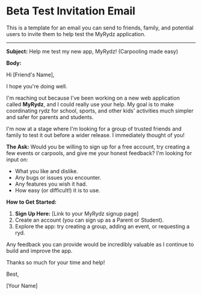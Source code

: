 # Beta Test Invitation Email

This is a template for an email you can send to friends, family, and potential users to invite them to help test the MyRydz application.

---

**Subject:** Help me test my new app, MyRydz! (Carpooling made easy)

**Body:**

Hi [Friend's Name],

I hope you're doing well.

I'm reaching out because I've been working on a new web application called **MyRydz**, and I could really use your help. My goal is to make coordinating rydz for school, sports, and other kids' activities much simpler and safer for parents and students.

I'm now at a stage where I'm looking for a group of trusted friends and family to test it out before a wider release. I immediately thought of you!

**The Ask:**
Would you be willing to sign up for a free account, try creating a few events or carpools, and give me your honest feedback? I'm looking for input on:
*   What you like and dislike.
*   Any bugs or issues you encounter.
*   Any features you wish it had.
*   How easy (or difficult!) it is to use.

**How to Get Started:**
1.  **Sign Up Here:** [Link to your MyRydz signup page]
2.  Create an account (you can sign up as a Parent or Student).
3.  Explore the app: try creating a group, adding an event, or requesting a ryd.

Any feedback you can provide would be incredibly valuable as I continue to build and improve the app.

Thanks so much for your time and help!

Best,

[Your Name]
